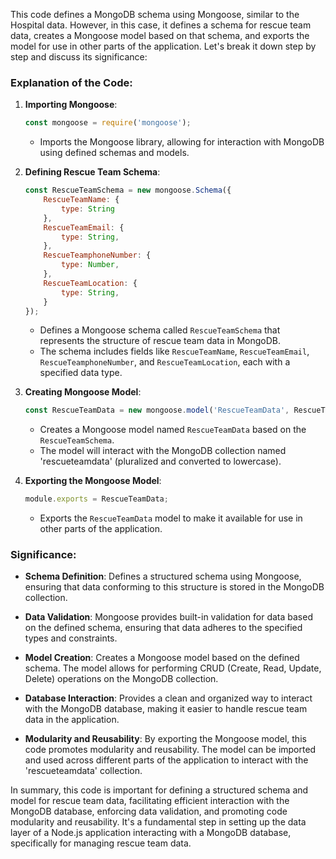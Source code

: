 This code defines a MongoDB schema using Mongoose, similar to the Hospital data. However, in this case, it defines a schema for rescue team data, creates a Mongoose model based on that schema, and exports the model for use in other parts of the application. Let's break it down step by step and discuss its significance:

### Explanation of the Code:

1. **Importing Mongoose**:
   ```javascript
   const mongoose = require('mongoose');
   ```
   - Imports the Mongoose library, allowing for interaction with MongoDB using defined schemas and models.

2. **Defining Rescue Team Schema**:
   ```javascript
   const RescueTeamSchema = new mongoose.Schema({
       RescueTeamName: {
           type: String
       },
       RescueTeamEmail: {
           type: String,
       },
       RescueTeamphoneNumber: {
           type: Number,
       },
       RescueTeamLocation: {
           type: String,
       }
   });
   ```
   - Defines a Mongoose schema called `RescueTeamSchema` that represents the structure of rescue team data in MongoDB.
   - The schema includes fields like `RescueTeamName`, `RescueTeamEmail`, `RescueTeamphoneNumber`, and `RescueTeamLocation`, each with a specified data type.

3. **Creating Mongoose Model**:
   ```javascript
   const RescueTeamData = new mongoose.model('RescueTeamData', RescueTeamSchema);
   ```
   - Creates a Mongoose model named `RescueTeamData` based on the `RescueTeamSchema`.
   - The model will interact with the MongoDB collection named 'rescueteamdata' (pluralized and converted to lowercase).

4. **Exporting the Mongoose Model**:
   ```javascript
   module.exports = RescueTeamData;
   ```
   - Exports the `RescueTeamData` model to make it available for use in other parts of the application.

### Significance:

- **Schema Definition**: Defines a structured schema using Mongoose, ensuring that data conforming to this structure is stored in the MongoDB collection.

- **Data Validation**: Mongoose provides built-in validation for data based on the defined schema, ensuring that data adheres to the specified types and constraints.

- **Model Creation**: Creates a Mongoose model based on the defined schema. The model allows for performing CRUD (Create, Read, Update, Delete) operations on the MongoDB collection.

- **Database Interaction**: Provides a clean and organized way to interact with the MongoDB database, making it easier to handle rescue team data in the application.

- **Modularity and Reusability**: By exporting the Mongoose model, this code promotes modularity and reusability. The model can be imported and used across different parts of the application to interact with the 'rescueteamdata' collection.

In summary, this code is important for defining a structured schema and model for rescue team data, facilitating efficient interaction with the MongoDB database, enforcing data validation, and promoting code modularity and reusability. It's a fundamental step in setting up the data layer of a Node.js application interacting with a MongoDB database, specifically for managing rescue team data.
